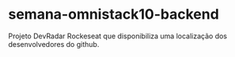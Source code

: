 # semana-omnistack10-backend
 Projeto DevRadar Rockeseat que disponibiliza uma localização dos desenvolvedores do github.
